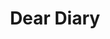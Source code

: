 ---
title: "Dear Diary"
year: 1993
rating: 4
stars: "★★★★"
rewatched: false
permalink: "dear-diary-1993"
watched_on: 2024-02-11
---